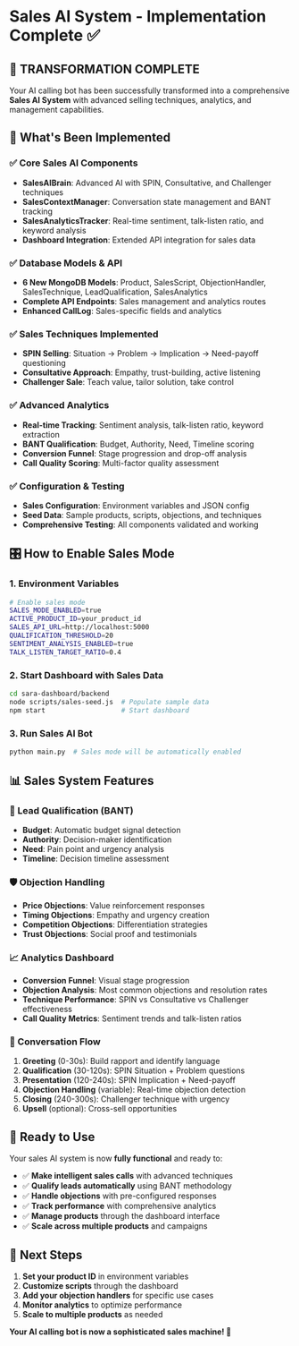 # Sales AI System - Implementation Complete ✅

## 🎯 **TRANSFORMATION COMPLETE**

Your AI calling bot has been successfully transformed into a comprehensive **Sales AI System** with advanced selling techniques, analytics, and management capabilities.

## 🚀 **What's Been Implemented**

### ✅ **Core Sales AI Components**
- **SalesAIBrain**: Advanced AI with SPIN, Consultative, and Challenger techniques
- **SalesContextManager**: Conversation state management and BANT tracking
- **SalesAnalyticsTracker**: Real-time sentiment, talk-listen ratio, and keyword analysis
- **Dashboard Integration**: Extended API integration for sales data

### ✅ **Database Models & API**
- **6 New MongoDB Models**: Product, SalesScript, ObjectionHandler, SalesTechnique, LeadQualification, SalesAnalytics
- **Complete API Endpoints**: Sales management and analytics routes
- **Enhanced CallLog**: Sales-specific fields and analytics

### ✅ **Sales Techniques Implemented**
- **SPIN Selling**: Situation → Problem → Implication → Need-payoff questioning
- **Consultative Approach**: Empathy, trust-building, active listening
- **Challenger Sale**: Teach value, tailor solution, take control

### ✅ **Advanced Analytics**
- **Real-time Tracking**: Sentiment analysis, talk-listen ratio, keyword extraction
- **BANT Qualification**: Budget, Authority, Need, Timeline scoring
- **Conversion Funnel**: Stage progression and drop-off analysis
- **Call Quality Scoring**: Multi-factor quality assessment

### ✅ **Configuration & Testing**
- **Sales Configuration**: Environment variables and JSON config
- **Seed Data**: Sample products, scripts, objections, and techniques
- **Comprehensive Testing**: All components validated and working

## 🎛️ **How to Enable Sales Mode**

### 1. **Environment Variables**
```bash
# Enable sales mode
SALES_MODE_ENABLED=true
ACTIVE_PRODUCT_ID=your_product_id
SALES_API_URL=http://localhost:5000
QUALIFICATION_THRESHOLD=20
SENTIMENT_ANALYSIS_ENABLED=true
TALK_LISTEN_TARGET_RATIO=0.4
```

### 2. **Start Dashboard with Sales Data**
```bash
cd sara-dashboard/backend
node scripts/sales-seed.js  # Populate sample data
npm start                   # Start dashboard
```

### 3. **Run Sales AI Bot**
```bash
python main.py  # Sales mode will be automatically enabled
```

## 📊 **Sales System Features**

### **🎯 Lead Qualification (BANT)**
- **Budget**: Automatic budget signal detection
- **Authority**: Decision-maker identification
- **Need**: Pain point and urgency analysis
- **Timeline**: Decision timeline assessment

### **🛡️ Objection Handling**
- **Price Objections**: Value reinforcement responses
- **Timing Objections**: Empathy and urgency creation
- **Competition Objections**: Differentiation strategies
- **Trust Objections**: Social proof and testimonials

### **📈 Analytics Dashboard**
- **Conversion Funnel**: Visual stage progression
- **Objection Analysis**: Most common objections and resolution rates
- **Technique Performance**: SPIN vs Consultative vs Challenger effectiveness
- **Call Quality Metrics**: Sentiment trends and talk-listen ratios

### **🔄 Conversation Flow**
1. **Greeting** (0-30s): Build rapport and identify language
2. **Qualification** (30-120s): SPIN Situation + Problem questions
3. **Presentation** (120-240s): SPIN Implication + Need-payoff
4. **Objection Handling** (variable): Real-time objection detection
5. **Closing** (240-300s): Challenger technique with urgency
6. **Upsell** (optional): Cross-sell opportunities

## 🎉 **Ready to Use**

Your sales AI system is now **fully functional** and ready to:

- ✅ **Make intelligent sales calls** with advanced techniques
- ✅ **Qualify leads automatically** using BANT methodology
- ✅ **Handle objections** with pre-configured responses
- ✅ **Track performance** with comprehensive analytics
- ✅ **Manage products** through the dashboard interface
- ✅ **Scale across multiple products** and campaigns

## 🔧 **Next Steps**

1. **Set your product ID** in environment variables
2. **Customize scripts** through the dashboard
3. **Add your objection handlers** for specific use cases
4. **Monitor analytics** to optimize performance
5. **Scale to multiple products** as needed

**Your AI calling bot is now a sophisticated sales machine! 🚀**
